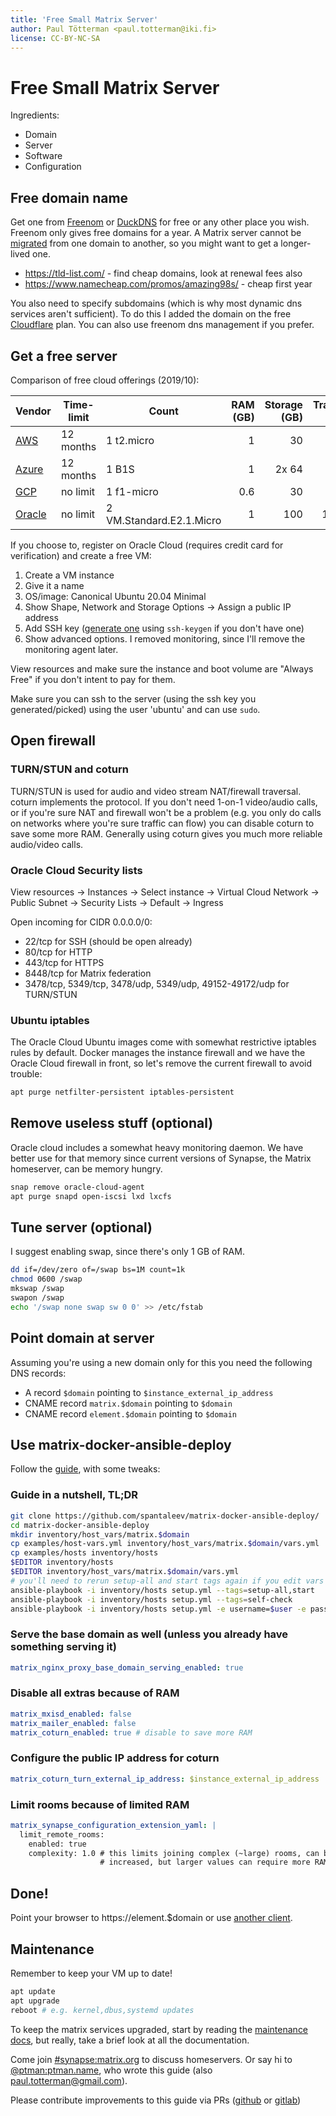 ```yaml
---
title: 'Free Small Matrix Server'
author: Paul Tötterman <paul.totterman@iki.fi>
license: CC-BY-NC-SA
---
```

# Free Small Matrix Server

Ingredients:

- Domain
- Server
- Software
- Configuration

## Free domain name

Get one from [Freenom] or [DuckDNS] for free or any other place you wish.
Freenom only gives free domains for a year. A Matrix server cannot be [migrated]
from one domain to another, so you might want to get a longer-lived one.

- https://tld-list.com/ - find cheap domains, look at renewal fees also
- https://www.namecheap.com/promos/amazing98s/ - cheap first year

You also need to specify subdomains (which is why most dynamic dns services
aren't sufficient). To do this I added the domain on the free [Cloudflare] plan.
You can also use freenom dns management if you prefer.

[Freenom]: https://www.freenom.com
[DuckDNS]: https://www.duckdns.org/
[Cloudflare]: https://www.cloudflare.com
[migrated]: https://github.com/matrix-org/synapse/issues/1209

## Get a free server

Comparison of free cloud offerings (2019/10):

| Vendor   | Time-limit | Count                    | RAM (GB) | Storage (GB) | Transfer (GB) |
| -------- | ---------- | ------------------------ | -------: | -----------: | ------------: |
| [AWS]    | 12 months  | 1 t2.micro               | 1        | 30           | 15            |
| [Azure]  | 12 months  | 1 B1S                    | 1        | 2x 64        | 15            |
| [GCP]    | no limit   | 1 f1-micro               | 0.6      | 30           | 1             |
| [Oracle] | no limit   | 2 VM.Standard.E2.1.Micro | 1        | 100          | 10000         |

[AWS]: https://aws.amazon.com/free/
[Azure]: https://azure.microsoft.com/en-us/free/
[GCP]: https://cloud.google.com/free/
[Oracle]: https://www.oracle.com/cloud/free/

If you choose to, register on Oracle Cloud (requires credit card for
verification) and create a free VM:

1. Create a VM instance
2. Give it a name
3. OS/image: Canonical Ubuntu 20.04 Minimal
4. Show Shape, Network and Storage Options -> Assign a public IP address
5. Add SSH key ([generate one][sshkey] using `ssh-keygen` if you don't have one)
6. Show advanced options. I removed monitoring, since I'll remove the monitoring
   agent later.

View resources and make sure the instance and boot volume are "Always Free" if
you don't intent to pay for them.

Make sure you can ssh to the server (using the ssh key you generated/picked)
using the user 'ubuntu' and can use `sudo`.

[sshkey]: https://docs.oracle.com/en/cloud/iaas/compute-iaas-cloud/stcsg/generating-ssh-key-pair.html

## Open firewall

### TURN/STUN and coturn

TURN/STUN is used for audio and video stream NAT/firewall traversal. coturn
implements the protocol. If you don't need 1-on-1 video/audio calls, or if
you're sure NAT and firewall won't be a problem (e.g. you only do calls on
networks where you're sure traffic can flow) you can disable coturn to save some
more RAM. Generally using coturn gives you much more reliable audio/video calls.

### Oracle Cloud Security lists

View resources -> Instances -> Select instance -> Virtual Cloud Network ->
Public Subnet -> Security Lists -> Default -> Ingress

Open incoming for CIDR 0.0.0.0/0:
- 22/tcp for SSH (should be open already)
- 80/tcp for HTTP
- 443/tcp for HTTPS
- 8448/tcp for Matrix federation
- 3478/tcp, 5349/tcp, 3478/udp, 5349/udp, 49152-49172/udp for TURN/STUN

### Ubuntu iptables

The Oracle Cloud Ubuntu images come with somewhat restrictive iptables rules by
default. Docker manages the instance firewall and we have the Oracle Cloud
firewall in front, so let's remove the current firewall to avoid trouble:

```sh
apt purge netfilter-persistent iptables-persistent
```

## Remove useless stuff (optional)

Oracle cloud includes a somewhat heavy monitoring daemon. We have better use for
that memory since current versions of Synapse, the Matrix homeserver, can be
memory hungry.

```sh
snap remove oracle-cloud-agent
apt purge snapd open-iscsi lxd lxcfs
```

## Tune server (optional)

I suggest enabling swap, since there's only 1 GB of RAM.

```sh
dd if=/dev/zero of=/swap bs=1M count=1k
chmod 0600 /swap
mkswap /swap
swapon /swap
echo '/swap none swap sw 0 0' >> /etc/fstab
```

## Point domain at server

Assuming you're using a new domain only for this you need the following DNS
records:

- A record `$domain` pointing to `$instance_external_ip_address`
- CNAME record `matrix.$domain` pointing to `$domain`
- CNAME record `element.$domain` pointing to `$domain`


## Use matrix-docker-ansible-deploy

Follow the [guide], with some tweaks:

[guide]: https://github.com/spantaleev/matrix-docker-ansible-deploy/blob/master/docs/README.md

### Guide in a nutshell, TL;DR

```sh
git clone https://github.com/spantaleev/matrix-docker-ansible-deploy/
cd matrix-docker-ansible-deploy
mkdir inventory/host_vars/matrix.$domain
cp examples/host-vars.yml inventory/host_vars/matrix.$domain/vars.yml
cp examples/hosts inventory/hosts
$EDITOR inventory/hosts
$EDITOR inventory/host_vars/matrix.$domain/vars.yml
# you'll need to rerun setup-all and start tags again if you edit vars later
ansible-playbook -i inventory/hosts setup.yml --tags=setup-all,start
ansible-playbook -i inventory/hosts setup.yml --tags=self-check
ansible-playbook -i inventory/hosts setup.yml -e username=$user -e password=$pass -e admin=yes --tags=register-user
```

### Serve the base domain as well (unless you already have something serving it)

```yaml
matrix_nginx_proxy_base_domain_serving_enabled: true
```

### Disable all extras because of RAM

```yaml
matrix_mxisd_enabled: false
matrix_mailer_enabled: false
matrix_coturn_enabled: true # disable to save more RAM
```

### Configure the public IP address for coturn

```yaml
matrix_coturn_turn_external_ip_address: $instance_external_ip_address
```

### Limit rooms because of limited RAM

```yaml
matrix_synapse_configuration_extension_yaml: |
  limit_remote_rooms:
    enabled: true
    complexity: 1.0 # this limits joining complex (~large) rooms, can be
                    # increased, but larger values can require more RAM
```

## Done!

Point your browser to https://element.$domain or use [another
client](https://matrix.org/clients).

## Maintenance

Remember to keep your VM up to date!

```sh
apt update
apt upgrade
reboot # e.g. kernel,dbus,systemd updates
```

To keep the matrix services upgraded, start by reading the [maintenance docs],
but really, take a brief look at all the documentation.

[maintenance docs]: https://github.com/spantaleev/matrix-docker-ansible-deploy/blob/master/docs/maintenance-upgrading-services.md

Come join [#synapse:matrix.org](https://matrix.to/#/#synapse:matrix.org) to
discuss homeservers. Or say hi to
[@ptman:ptman.name](https://matrix.to/#/@ptman:ptman.name), who wrote this
guide (also <a
href="mailto:paul.totterman@gmail.com">paul.totterman@gmail.com</a>).

Please contribute improvements to this guide via PRs ([github] or [gitlab])

[github]: https://github.com/ptman/matrix-docs
[gitlab]: https://gitlab.com/ptman/matrix-docs
